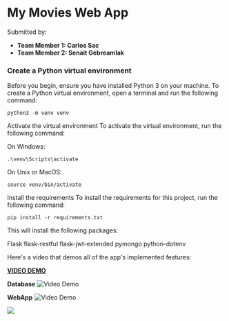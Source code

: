 # My Movies Web App
Submitted by:
- **Team Member 1: Carlos Sac**
- **Team Member 2: Senait Gebreamlak**
### Create a Python virtual environment
Before you begin, ensure you have installed Python 3 on your machine.
To create a Python virtual environment, open a terminal and run the following command:

```
python3 -m venv venv
```
Activate the virtual environment
To activate the virtual environment, run the following command:

On Windows:
```
.\venv\Scripts\activate
```

On Unix or MacOS:
```
source venv/bin/activate
```

Install the requirements
To install the requirements for this project, run the following command:
```
pip install -r requirements.txt
```

This will install the following packages:

Flask
flask-restful
flask-jwt-extended
pymongo
python-dotenv

Here's a video that demos all of the app's implemented features:

**[VIDEO DEMO](https://www.youtube.com/watch?v=ZT_NVp45nAs)**

**Database**
<img src='https://i.imgur.com/yeuc3jc.gif' title='Video Demo' width='' alt='Video Demo' />

**WebApp**
<img src='https://i.imgur.com/Ahy5BZd.gif' title='Video Demo' width='' alt='Video Demo' />

![](https://i.imgur.com/JL1snRo.gif)
